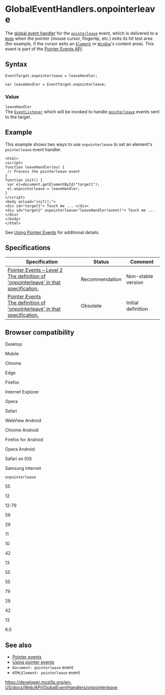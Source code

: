 # GlobalEventHandlers.onpointerleave

The [global event handler](../globaleventhandlers) for the [`pointerleave`](../htmlelement/pointerleave_event) event, which is delivered to a [`Node`](../node) when the pointer (mouse cursor, fingertip, etc.) exits its hit test area (for example, if the cursor exits an [`Element`](../element) or [`Window`](../window)'s content area). This event is part of the [Pointer Events API](../pointer_events).

## Syntax

    EventTarget.onpointerleave = leaveHandler;

    var leaveHandler = EventTarget.onpointerleave;

### Value

`leaveHandler`  
The [`EventListener`](../eventlistener) which will be invoked to handle [`pointerleave`](../htmlelement/pointerleave_event) events sent to the target.

## Example

This example shows two ways to use `onpointerleave` to set an element's `pointerleave` event handler.

    <html>
    <script>
    function leaveHandler(ev) {
     // Process the pointerleave event
    }
    function init() {
     var el=document.getElementById("target1");
     el.onpointerleave = leaveHandler;
    }
    </script>
    <body onload="init();">
    <div id="target1"> Touch me ... </div>
    <div id="target2" onpointerleave="leaveHandler(event)"> Touch me ... </div>
    </body>
    </html>

See [Using Pointer Events](../pointer_events/using_pointer_events) for additional details.

## Specifications

<table><thead><tr class="header"><th>Specification</th><th>Status</th><th>Comment</th></tr></thead><tbody><tr class="odd"><td><a href="https://www.w3.org/TR/pointerevents2/#dom-globaleventhandlers-onpointerleave">Pointer Events – Level 2<br />
<span class="small">The definition of 'onpointerleave' in that specification.</span></a></td><td><span class="spec-rec">Recommendation</span></td><td>Non-stable version</td></tr><tr class="even"><td><a href="https://www.w3.org/TR/pointerevents1/#widl-GlobalEventHandlers-onpointerleave">Pointer Events<br />
<span class="small">The definition of 'onpointerleave' in that specification.</span></a></td><td><span class="spec-obsolete">Obsolete</span></td><td>Initial definition</td></tr></tbody></table>

## Browser compatibility

Desktop

Mobile

Chrome

Edge

Firefox

Internet Explorer

Opera

Safari

WebView Android

Chrome Android

Firefox for Android

Opera Android

Safari on IOS

Samsung Internet

`onpointerleave`

55

12

12-79

59

29

11

10

42

13

55

55

79

29

42

13

6.0

## See also

- [Pointer events](../pointer_events)
- [Using pointer events](../pointer_events/using_pointer_events)
- `Document: pointerleave` event
- `HTMLElement: pointerleave` event

<a href="https://developer.mozilla.org/en-US/docs/Web/API/GlobalEventHandlers/onpointerleave" class="_attribution-link">https://developer.mozilla.org/en-US/docs/Web/API/GlobalEventHandlers/onpointerleave</a>
